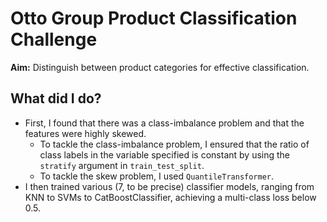 # Otto Group Product Classification Challenge

**Aim:** Distinguish between product categories for effective classification.

## What did I do?
  - First, I found that there was a class-imbalance problem and that the features were highly skewed.
    - To tackle the class-imbalance problem, I ensured that the ratio of class labels in the variable specified is constant by using the `stratify` argument in `train_test_split`.
    - To tackle the skew problem, I used `QuantileTransformer`.
  - I then trained various (7, to be precise) classifier models, ranging from KNN to SVMs to CatBoostClassifier, achieving a multi-class loss below 0.5.
